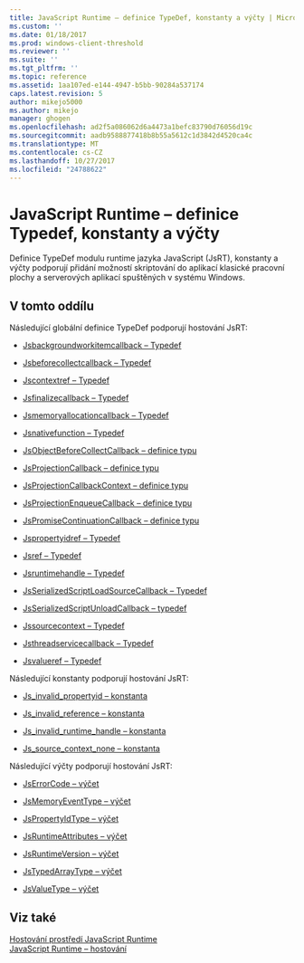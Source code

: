 ```yaml
---
title: JavaScript Runtime – definice TypeDef, konstanty a výčty | Microsoft Docs
ms.custom: ''
ms.date: 01/18/2017
ms.prod: windows-client-threshold
ms.reviewer: ''
ms.suite: ''
ms.tgt_pltfrm: ''
ms.topic: reference
ms.assetid: 1aa107ed-e144-4947-b5bb-90284a537174
caps.latest.revision: 5
author: mikejo5000
ms.author: mikejo
manager: ghogen
ms.openlocfilehash: ad2f5a086062d6a4473a1befc83790d76056d19c
ms.sourcegitcommit: aadb9588877418b8b55a5612c1d3842d4520ca4c
ms.translationtype: MT
ms.contentlocale: cs-CZ
ms.lasthandoff: 10/27/2017
ms.locfileid: "24788622"
---
```

# <a name="javascript-runtime-typedefs-constants-and-enumerations"></a>JavaScript Runtime – definice Typedef, konstanty a výčty
Definice TypeDef modulu runtime jazyka JavaScript (JsRT), konstanty a výčty podporují přidání možností skriptování do aplikací klasické pracovní plochy a serverových aplikací spuštěných v systému Windows.  
  
## <a name="in-this-section"></a>V tomto oddílu  
 Následující globální definice TypeDef podporují hostování JsRT:  
  
-   [Jsbackgroundworkitemcallback – Typedef](../chakra-hosting/jsbackgroundworkitemcallback-typedef.md)  
  
-   [Jsbeforecollectcallback – Typedef](../chakra-hosting/jsbeforecollectcallback-typedef.md)  
  
-   [Jscontextref – Typedef](../chakra-hosting/jscontextref-typedef.md)  
  
-   [Jsfinalizecallback – Typedef](../chakra-hosting/jsfinalizecallback-typedef.md)  
  
-   [Jsmemoryallocationcallback – Typedef](../chakra-hosting/jsmemoryallocationcallback-typedef.md)  
  
-   [Jsnativefunction – Typedef](../chakra-hosting/jsnativefunction-typedef.md)  
  
-   [JsObjectBeforeCollectCallback – definice typu](../chakra-hosting/jsobjectbeforecollectcallback-typedef.md)  
  
-   [JsProjectionCallback – definice typu](../chakra-hosting/jsprojectioncallback-typedef.md)  
  
-   [JsProjectionCallbackContext – definice typu](../chakra-hosting/jsprojectioncallbackcontext-typedef.md)  
  
-   [JsProjectionEnqueueCallback – definice typu](../chakra-hosting/jsprojectionenqueuecallback-typedef.md)  
  
-   [JsPromiseContinuationCallback – definice typu](../chakra-hosting/jspromisecontinuationcallback-typedef.md)  
  
-   [Jspropertyidref – Typedef](../chakra-hosting/jspropertyidref-typedef.md)  
  
-   [Jsref – Typedef](../chakra-hosting/jsref-typedef.md)  
  
-   [Jsruntimehandle – Typedef](../chakra-hosting/jsruntimehandle-typedef.md)  
  
-   [JsSerializedScriptLoadSourceCallback – Typedef](../chakra-hosting/jsserializedscriptloadsourcecallback-typedef.md)  
  
-   [JsSerializedScriptUnloadCallback – typedef](../chakra-hosting/jsserializedscriptunloadcallback-typedef.md)  
  
-   [Jssourcecontext – Typedef](../chakra-hosting/jssourcecontext-typedef.md)  
  
-   [Jsthreadservicecallback – Typedef](../chakra-hosting/jsthreadservicecallback-typedef.md)  
  
-   [Jsvalueref – Typedef](../chakra-hosting/jsvalueref-typedef.md)  
  
 Následující konstanty podporují hostování JsRT:  
  
-   [Js_invalid_propertyid – konstanta](../chakra-hosting/js-invalid-propertyid-constant.md)  
  
-   [Js_invalid_reference – konstanta](../chakra-hosting/js-invalid-reference-constant.md)  
  
-   [Js_invalid_runtime_handle – konstanta](../chakra-hosting/js-invalid-runtime-handle-constant.md)  
  
-   [Js_source_context_none – konstanta](../chakra-hosting/js-source-context-none-constant.md)  
  
 Následující výčty podporují hostování JsRT:  
  
-   [JsErrorCode – výčet](../chakra-hosting/jserrorcode-enumeration.md)  
  
-   [JsMemoryEventType – výčet](../chakra-hosting/jsmemoryeventtype-enumeration.md)  
  
-   [JsPropertyIdType – výčet](../chakra-hosting/jspropertyidtype-enumeration.md)  
  
-   [JsRuntimeAttributes – výčet](../chakra-hosting/jsruntimeattributes-enumeration.md)  
  
-   [JsRuntimeVersion – výčet](../chakra-hosting/jsruntimeversion-enumeration.md)  
  
-   [JsTypedArrayType – výčet](../chakra-hosting/jstypedarraytype-enumeration.md)  
  
-   [JsValueType – výčet](../chakra-hosting/jsvaluetype-enumeration.md)  
  
## <a name="see-also"></a>Viz také  
 [Hostování prostředí JavaScript Runtime](../chakra-hosting/hosting-the-javascript-runtime.md)   
 [JavaScript Runtime – hostování](../chakra-hosting/javascript-runtime-hosting.md)